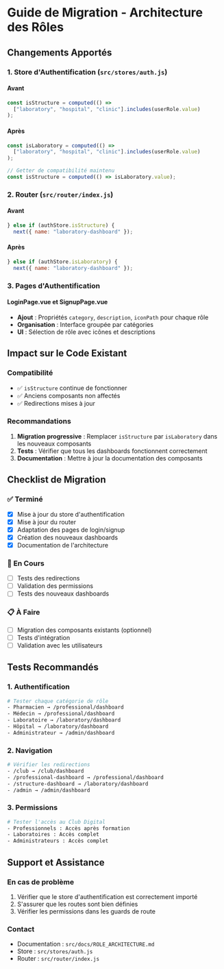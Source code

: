 # Guide de Migration - Architecture des Rôles

## Changements Apportés

### 1. Store d'Authentification (`src/stores/auth.js`)

#### Avant

```javascript
const isStructure = computed(() =>
  ["laboratory", "hospital", "clinic"].includes(userRole.value)
);
```

#### Après

```javascript
const isLaboratory = computed(() =>
  ["laboratory", "hospital", "clinic"].includes(userRole.value)
);

// Getter de compatibilité maintenu
const isStructure = computed(() => isLaboratory.value);
```

### 2. Router (`src/router/index.js`)

#### Avant

```javascript
} else if (authStore.isStructure) {
  next({ name: "laboratory-dashboard" });
```

#### Après

```javascript
} else if (authStore.isLaboratory) {
  next({ name: "laboratory-dashboard" });
```

### 3. Pages d'Authentification

#### LoginPage.vue et SignupPage.vue

- **Ajout** : Propriétés `category`, `description`, `iconPath` pour chaque rôle
- **Organisation** : Interface groupée par catégories
- **UI** : Sélection de rôle avec icônes et descriptions

## Impact sur le Code Existant

### Compatibilité

- ✅ `isStructure` continue de fonctionner
- ✅ Anciens composants non affectés
- ✅ Redirections mises à jour

### Recommandations

1. **Migration progressive** : Remplacer `isStructure` par `isLaboratory` dans les nouveaux composants
2. **Tests** : Vérifier que tous les dashboards fonctionnent correctement
3. **Documentation** : Mettre à jour la documentation des composants

## Checklist de Migration

### ✅ Terminé

- [x] Mise à jour du store d'authentification
- [x] Mise à jour du router
- [x] Adaptation des pages de login/signup
- [x] Création des nouveaux dashboards
- [x] Documentation de l'architecture

### 🔄 En Cours

- [ ] Tests des redirections
- [ ] Validation des permissions
- [ ] Tests des nouveaux dashboards

### 📋 À Faire

- [ ] Migration des composants existants (optionnel)
- [ ] Tests d'intégration
- [ ] Validation avec les utilisateurs

## Tests Recommandés

### 1. Authentification

```bash
# Tester chaque catégorie de rôle
- Pharmacien → /professional/dashboard
- Médecin → /professional/dashboard
- Laboratoire → /laboratory/dashboard
- Hôpital → /laboratory/dashboard
- Administrateur → /admin/dashboard
```

### 2. Navigation

```bash
# Vérifier les redirections
- /club → /club/dashboard
- /professional-dashboard → /professional/dashboard
- /structure-dashboard → /laboratory/dashboard
- /admin → /admin/dashboard
```

### 3. Permissions

```bash
# Tester l'accès au Club Digital
- Professionnels : Accès après formation
- Laboratoires : Accès complet
- Administrateurs : Accès complet
```

## Support et Assistance

### En cas de problème

1. Vérifier que le store d'authentification est correctement importé
2. S'assurer que les routes sont bien définies
3. Vérifier les permissions dans les guards de route

### Contact

- Documentation : `src/docs/ROLE_ARCHITECTURE.md`
- Store : `src/stores/auth.js`
- Router : `src/router/index.js`
